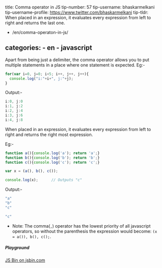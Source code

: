 

title: Comma operator in JS
tip-number: 57
tip-username: bhaskarmelkani
tip-username-profile: https://www.twitter.com/bhaskarmelkani
tip-tldr: When placed in an expression, it evaluates every expression from left to right and returns the last one.


  - /en/comma-operaton-in-js/

categories:
    - en
    - javascript
---
Apart from being just a delimiter, the comma operator allows you to put multiple statements in a place where one statement is expected.
Eg:-

```js
for(var i=0, j=0; i<5; i++, j++, j++){
  console.log("i:"+i+", j:"+j);
}
```

Output:-

```js
i:0, j:0
i:1, j:2
i:2, j:4
i:3, j:6
i:4, j:8
```

When placed in an expression, it evaluates every expression from left to right and returns the right most expression.

Eg:-

```js
function a(){console.log('a'); return 'a';} 
function b(){console.log('b'); return 'b';} 
function c(){console.log('c'); return 'c';}

var x = (a(), b(), c());

console.log(x);      // Outputs "c"
```
Output:-

```js
"a"
"b"
"c"

"c"
```

* Note: The comma(`,`) operator has the lowest priority of all javascript operators, so without the parenthesis the expression would become: `(x = a()), b(), c();`.

##### Playground
<div>
  <a class="jsbin-embed" href="http://jsbin.com/vimogap/embed?js,console">JS Bin on jsbin.com</a><script src="http://static.jsbin.com/js/embed.min.js?3.39.11"></script>
</div>
